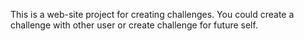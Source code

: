 This is a web-site project for creating challenges. 
You could create a challenge with other user or create challenge for future self. 
